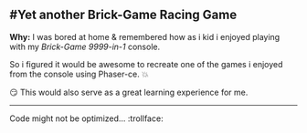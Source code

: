 #Yet another Brick-Game Racing Game
---
**Why:** I was bored at home & remembered how as i kid i enjoyed playing with my *Brick-Game 9999-in-1* console. 

So i figured it would be awesome to recreate one of the games i enjoyed from the console using Phaser-ce. :boom:

:smirk: This would also serve as a great learning experience for me.

---
Code might not be optimized... :trollface: 